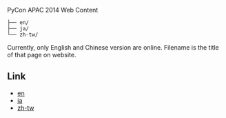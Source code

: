 PyCon APAC 2014 Web Content

```
├── en/
├── ja/
└── zh-tw/
```

Currently, only English and Chinese version are online. Filename is the title of that page on website.

Link
---

- [en](http://tw.pycon.org/2014apac/en/)
- [ja](http://tw.pycon.org/2014apac/ja/)
- [zh-tw](http://tw.pycon.org/2014apac/zh/)
